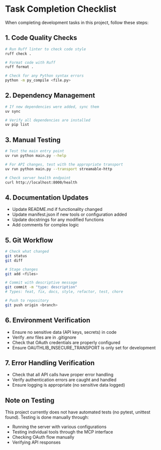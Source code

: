# Task Completion Checklist

When completing development tasks in this project, follow these steps:

## 1. Code Quality Checks
```bash
# Run Ruff linter to check code style
ruff check .

# Format code with Ruff
ruff format .

# Check for any Python syntax errors
python -m py_compile <file.py>
```

## 2. Dependency Management
```bash
# If new dependencies were added, sync them
uv sync

# Verify all dependencies are installed
uv pip list
```

## 3. Manual Testing
```bash
# Test the main entry point
uv run python main.py --help

# For API changes, test with the appropriate transport
uv run python main.py --transport streamable-http

# Check server health endpoint
curl http://localhost:8000/health
```

## 4. Documentation Updates
- Update README.md if functionality changed
- Update manifest.json if new tools or configuration added
- Update docstrings for any modified functions
- Add comments for complex logic

## 5. Git Workflow
```bash
# Check what changed
git status
git diff

# Stage changes
git add <files>

# Commit with descriptive message
git commit -m "type: description"
# Types: feat, fix, docs, style, refactor, test, chore

# Push to repository
git push origin <branch>
```

## 6. Environment Verification
- Ensure no sensitive data (API keys, secrets) in code
- Verify .env files are in .gitignore
- Check that OAuth credentials are properly configured
- Ensure OAUTHLIB_INSECURE_TRANSPORT is only set for development

## 7. Error Handling Verification
- Check that all API calls have proper error handling
- Verify authentication errors are caught and handled
- Ensure logging is appropriate (no sensitive data logged)

## Note on Testing
This project currently does not have automated tests (no pytest, unittest found). Testing is done manually through:
- Running the server with various configurations
- Testing individual tools through the MCP interface
- Checking OAuth flow manually
- Verifying API responses